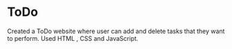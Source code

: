 # ToDo
Created a ToDo website where user can add and delete tasks that they want to perform.
Used HTML , CSS and JavaScript.
